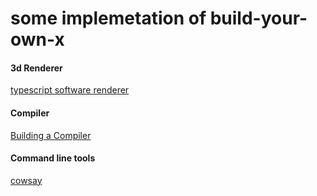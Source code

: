 # some implemetation of build-your-own-x

#### 3d Renderer
[typescript software renderer](https://github.com/hiitiger/build-your-own-x-d/tree/master/3drenderer)


#### Compiler
[Building a Compiler](https://github.com/hiitiger/build-your-own-x-d/tree/master/compiler)

#### Command line tools
[cowsay](https://github.com/hiitiger/build-your-own-x-d/blob/master/command-line/cowsay.cc)